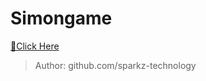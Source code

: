 # Simongame
 [🚀Click Here](https://sparkz-technology.github.io/simongame/) 
> Author: github.com/sparkz-technology


